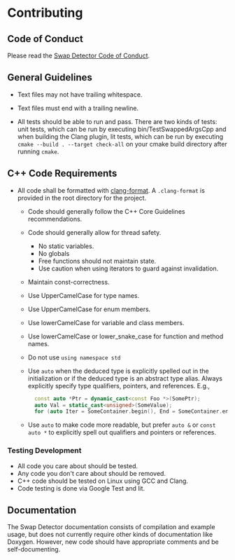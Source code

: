 Contributing
============


## Code of Conduct

Please read the [Swap Detector Code of Conduct](CODE_OF_CONDUCT.md).

## General Guidelines

- Text files may not have trailing whitespace.

- Text files must end with a trailing newline.

- All tests should be able to run and pass. There are two kinds of tests: unit
  tests, which can be run by executing bin/TestSwappedArgsCpp and when building
  the Clang plugin, lit tests, which can be run by executing `cmake --build .
  --target check-all` on your cmake build directory after running `cmake`.

## C++ Code Requirements

- All code shall be formatted with [clang-format](https://clang.llvm.org/docs/ClangFormat.html).
  A `.clang-format` is provided in the root directory for the project.

  - Code should generally follow the C++ Core Guidelines recommendations.

  - Code should generally allow for thread safety.
    - No static variables.
    - No globals
    - Free functions should not maintain state.
    - Use caution when using iterators to guard against invalidation.

  - Maintain const-correctness.

  - Use UpperCamelCase for type names.

  - Use UpperCamelCase for enum members.

  - Use lowerCamelCase for variable and class members.

  - Use lowerCamelCase or lower\_snake\_case for function and method names.

  - Do not use `using namespace std`

  - Use `auto` when the deduced type is explicitly spelled out in the
    initialization or if the deduced type is an abstract type
    alias.  Always explicitly specify type qualifiers, pointers, and
    references.  E.g.,
    ```cpp
      const auto *Ptr = dynamic_cast<const Foo *>(SomePtr);
      auto Val = static_cast<unsigned>(SomeValue);
      for (auto Iter = SomeContainer.begin(), End = SomeContainer.end(); Iter != End; ++Iter) {}
    ```

  - Use `auto` to make code more readable, but prefer `auto &` or `const auto *`
                            to explicitly spell out qualifiers and pointers or references.

### Testing Development

- All code you care about should be tested.
- Any code you don't care about should be removed.
- C++ code should be tested on Linux using GCC and Clang.
- Code testing is done via Google Test and lit.

## Documentation

The Swap Detector documentation consists of compilation and example usage, but
does not currently require other kinds of documentation like Doxygen. However,
new code should have appropriate comments and be self-documenting.

